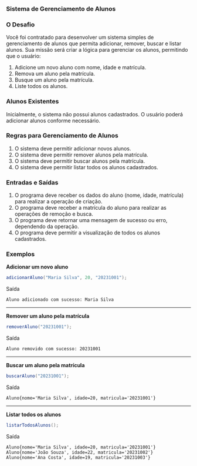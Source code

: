 ### Sistema de Gerenciamento de Alunos

### O Desafio

Você foi contratado para desenvolver um sistema simples de gerenciamento de alunos que permita adicionar, remover, buscar e listar alunos. Sua missão será criar a lógica para gerenciar os alunos, permitindo que o usuário:

1.  Adicione um novo aluno com nome, idade e matrícula.
2.  Remova um aluno pela matrícula.
3.  Busque um aluno pela matrícula.
4.  Liste todos os alunos.

### Alunos Existentes

Inicialmente, o sistema não possui alunos cadastrados. O usuário poderá adicionar alunos conforme necessário.

### Regras para Gerenciamento de Alunos

1.  O sistema deve permitir adicionar novos alunos.
2.  O sistema deve permitir remover alunos pela matrícula.
3.  O sistema deve permitir buscar alunos pela matrícula.
4.  O sistema deve permitir listar todos os alunos cadastrados.

### Entradas e Saídas

1.  O programa deve receber os dados do aluno (nome, idade, matrícula) para realizar a operação de criação.
2.  O programa deve receber a matrícula do aluno para realizar as operações de remoção e busca.
3.  O programa deve retornar uma mensagem de sucesso ou erro, dependendo da operação.
4.  O programa deve permitir a visualização de todos os alunos cadastrados.

### Exemplos

**Adicionar um novo aluno**

```java
adicionarAluno("Maria Silva", 20, "20231001");
```

Saída

```plaintext
Aluno adicionado com sucesso: Maria Silva
```

---

**Remover um aluno pela matrícula**

```java
removerAluno("20231001");
```

Saída

```plaintext
Aluno removido com sucesso: 20231001
```

---

**Buscar um aluno pela matrícula**

```java
buscarAluno("20231001");
```

Saída

```plaintext
Aluno{nome='Maria Silva', idade=20, matricula='20231001'}
```

---

**Listar todos os alunos**

```java
listarTodosAlunos();
```

Saída

```plaintext
Aluno{nome='Maria Silva', idade=20, matricula='20231001'}
Aluno{nome='João Souza', idade=22, matricula='20231002'}
Aluno{nome='Ana Costa', idade=19, matricula='20231003'}
```